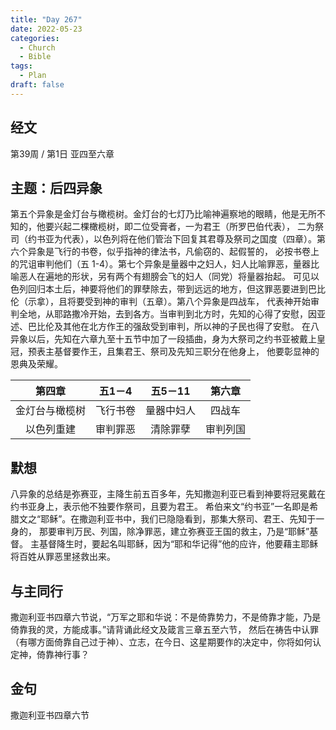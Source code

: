 ```yaml
---
title: "Day 267"
date: 2022-05-23
categories:
  - Church
  - Bible
tags:
  - Plan
draft: false
---
```


## 经文
第39周 / 第1日 亚四至六章

## 主题：后四异象
第五个异象是金灯台与橄榄树。金灯台的七灯乃比喻神遍察地的眼睛，他是无所不知的，他要兴起二棵橄榄树，即二位受膏者，一为君王（所罗巴伯代表），
二为祭司（约书亚为代表），以色列将在他们管治下回复其君尊及祭司之国度（四章）。第六个异象是飞行的书卷，似乎指神的律法书，凡偷窃的、起假誓的，
必按书卷上的咒诅审判他们（五  1-4）。第七个异象是量器中之妇人，妇人比喻罪恶，量器比喻恶人在遍地的形状，另有两个有翅膀会飞的妇人（同党）将量器抬起。
可见以色列回归本土后，神要将他们的罪孽除去，带到远远的地方，但这罪恶要进到巴比伦（示拿），且将要受到神的审判（五章）。第八个异象是四战车，
代表神开始审判全地，从耶路撒冷开始，去到各方。当审判到北方时，先知的心得了安慰，因亚述、巴比伦及其他在北方作王的强敌受到审判，所以神的子民也得了安慰。
在八异象以后，先知在六章九至十五节中加了一段插曲，身为大祭司之约书亚被戴上皇冠，预表主基督要作王，且集君王、祭司及先知三职分在他身上，
他要彰显神的恩典及荣耀。

|    第四章    |  五1－4  |  五5－11  |  第六章   |
|:---------:|:------:|:-------:|:------:|
|  金灯台与橄榄树  |  飞行书卷  |  量器中妇人  |  四战车   |
|   以色列重建   |  审判罪恶  |  清除罪孽   |  审判列国  |

## 默想
八异象的总结是弥赛亚，主降生前五百多年，先知撒迦利亚已看到神要将冠冕戴在约书亚身上，表示他不独要作祭司，且要为君王。
希伯来文“约书亚”一名即是希腊文之“耶稣”。在撒迦利亚书中，我们已隐隐看到，那集大祭司、君王、先知于一身的，
那要审判万民、列国，除净罪恶，建立弥赛亚王国的救主，乃是“耶稣”基督。
主基督降生时，要起名叫耶稣，因为“耶和华记得”他的应许，他要藉主耶稣将百姓从罪恶里拯救出来。

## 与主同行
撒迦利亚书四章六节说，“万军之耶和华说：不是倚靠势力，不是倚靠才能，乃是倚靠我的灵，方能成事。”请背诵此经文及箴言三章五至六节，
然后在祷告中认罪（有哪方面倚靠自己过于神）、立志，在今日、这星期要作的决定中，你将如何认定神，倚靠神行事？

## 金句
撒迦利亚书四章六节

[comment]: <> (## 附录)

